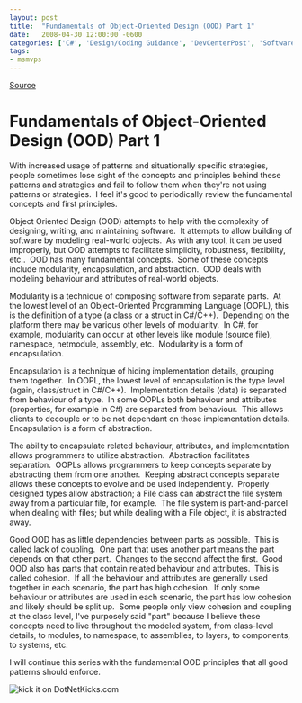 ```yaml
---
layout: post
title:  "Fundamentals of Object-Oriented Design (OOD) Part 1"
date:   2008-04-30 12:00:00 -0600
categories: ['C#', 'Design/Coding Guidance', 'DevCenterPost', 'Software Development']
tags:
- msmvps
---
```

[Source](http://blogs.msmvps.com/peterritchie/2008/05/01/fundamentals-of-object-oriented-design-ood-part-1/ "Permalink to Fundamentals of Object-Oriented Design (OOD) Part 1")

# Fundamentals of Object-Oriented Design (OOD) Part 1

With increased usage of patterns and situationally specific strategies, people sometimes lose sight of the concepts and principles behind these patterns and strategies and fail to follow them when they're not using patterns or strategies.  I feel it's good to periodically review the fundamental concepts and first principles.

Object Oriented Design (OOD) attempts to help with the complexity of designing, writing, and maintaining software.  It attempts to allow building of software by modeling real-world objects.  As with any tool, it can be used improperly, but OOD attempts to facilitate simplicity, robustness, flexibility, etc..  OOD has many fundamental concepts.  Some of these concepts include modularity, encapsulation, and abstraction.  OOD deals with modeling behaviour and attributes of real-world objects.

Modularity is a technique of composing software from separate parts.  At the lowest level of an Object-Oriented Programming Language (OOPL), this is the definition of a type (a class or a struct in C#/C++).  Depending on the platform there may be various other levels of modularity.  In C#, for example, modularity can occur at other levels like module (source file), namespace, netmodule, assembly, etc.  Modularity is a form of encapsulation.

Encapsulation is a technique of hiding implementation details, grouping them together.  In OOPL, the lowest level of encapsulation is the type level (again, class/struct in C#/C++).  Implementation details (data) is separated from behaviour of a type.  In some OOPLs both behaviour and attributes (properties, for example in C#) are separated from behaviour.  This allows clients to decouple or to be not dependant on those implementation details. Encapsulation is a form of abstraction.

The ability to encapsulate related behaviour, attributes, and implementation allows programmers to utilize abstraction.  Abstraction facilitates separation.  OOPLs allows programmers to keep concepts separate by abstracting them from one another.  Keeping abstract concepts separate allows these concepts to evolve and be used independently.  Properly designed types allow abstraction; a File class can abstract the file system away from a particular file, for example.  The file system is part-and-parcel when dealing with files; but while dealing with a File object, it is abstracted away.

Good OOD has as little dependencies between parts as possible.  This is called lack of coupling.  One part that uses another part means the part depends on that other part.  Changes to the second affect the first.  Good OOD also has parts that contain related behaviour and attributes.  This is called cohesion.  If all the behaviour and attributes are generally used together in each scenario, the part has high cohesion.  If only some behaviour or attributes are used in each scenario, the part has low cohesion and likely should be split up.  Some people only view cohesion and coupling at the class level, I've purposely said "part" because I believe these concepts need to live throughout the modeled system, from class-level details, to modules, to namespace, to assemblies, to layers, to components, to systems, etc.

I will continue this series with the fundamental OOD principles that all good patterns should enforce.

![kick it on DotNetKicks.com][1]

[1]: http://www.dotnetkicks.com/Services/Images/KickItImageGenerator.ashx?url=http%3a%2f%2fmsmvps.com%2fblogs%2fpeterritchie%2farchive%2f2008%2f05%2f01%2ffundamentals-of-object-oriented-design-ood-part-1.aspx


